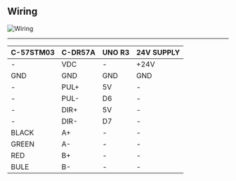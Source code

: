 ## Wiring

![Wiring](https://github.com/PCY00/KSensor/assets/46348321/90539f8e-23e6-481d-a53e-1c59773e8bfc)

---

| C-57STM03 | C-DR57A | UNO R3 | 24V SUPPLY |
|---|---|---|---|
| - | VDC | - | +24V |
| GND | GND | GND | GND |
| - | PUL+ | 5V | - |
| - | PUL- | D6 | - |
| - | DIR+ | 5V | - |
| - | DIR- | D7 | - |
| BLACK | A+ | - | - |
| GREEN | A- | - | - |
| RED | B+ | - | - |
| BULE | B- | - | - |
